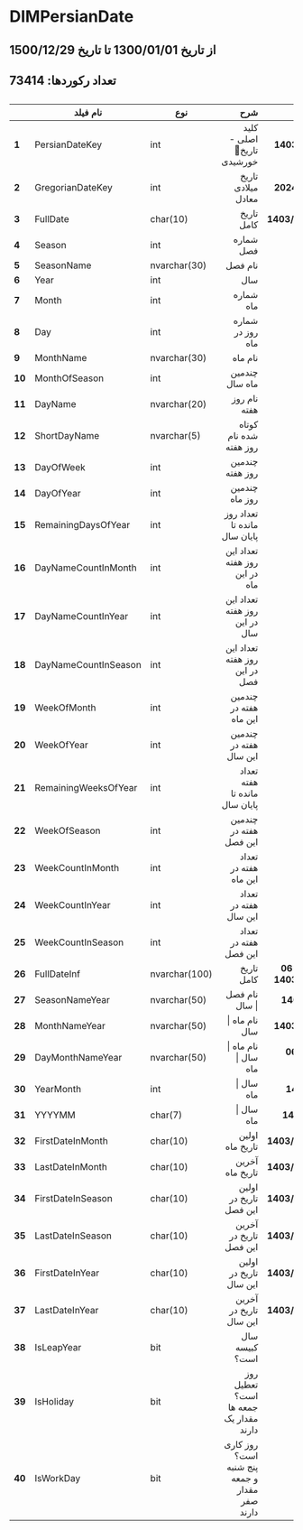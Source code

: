 # DIMPersianDate

## از تاریخ 1300/01/01 تا تاریخ 1500/12/29
## تعداد رکوردها: 73414
##


|        | **نام فیلد**         | **نوع**       |                                       **شرح** |                **نمونه** |
|--------|----------------------|---------------|----------------------------------------------:|-------------------------:|
| **1**  | PersianDateKey       | int           |                     کلید اصلی - تاریخ🔑 خورشیدی |             **14030306** |
| **2**  | GregorianDateKey     | int           |                            تاریخ میلادی معادل |             **20240526** |
| **3**  | FullDate             | char(10)      |                                    تاریخ کامل |           **1403/03/06** |
| **4**  | Season               | int           |                                     شماره فصل |                    **1** |
| **5**  | SeasonName           | nvarchar(30)  |                                       نام فصل |                 **بهار** |
| **6**  | Year                 | int           |                                           سال |                 **1403** |
| **7**  | Month                | int           |                                     شماره ماه |                    **3** |
| **8**  | Day                  | int           |                              شماره روز در ماه |                    **6** |
| **9**  | MonthName            | nvarchar(30)  |                                       نام ماه |                **خرداد** |
| **10** | MonthOfSeason        | int           |                                چندمین ماه سال |                    **3** |
| **11** | DayName              | nvarchar(20)  |                                  نام روز هفته |               **يكشنبه** |
| **12** | ShortDayName         | nvarchar(5)   |                        کوتاه شده نام روز هفته |                    **ی** |
| **13** | DayOfWeek            | int           |                               چندمین روز هفته |                    **2** |
| **14** | DayOfYear            | int           |                                چندمین روز ماه |                   **68** |
| **15** | RemainingDaysOfYear  | int           |                  تعداد روز مانده تا پایان سال |                  **298** |
| **16** | DayNameCountInMonth  | int           |                 تعداد این روز هفته در این ماه |                    **4** |
| **17** | DayNameCountInYear   | int           |                 تعداد این روز هفته در این سال |                   **52** |
| **18** | DayNameCountInSeason | int           |                 تعداد این روز هفته در این فصل |                   **13** |
| **19** | WeekOfMonth          | int           |                        چندمین هفته در این ماه |                    **2** |
| **20** | WeekOfYear           | int           |                        چندمین هفته در این سال |                   **11** |
| **21** | RemainingWeeksOfYear | int           |                 تعداد هفته مانده تا پایان سال |                   **42** |
| **22** | WeekOfSeason         | int           |                        چندمین هفته در این فصل |                   **11** |
| **23** | WeekCountInMonth     | int           |                         تعداد هفته در این ماه |                    **5** |
| **24** | WeekCountInYear      | int           |                         تعداد هفته در این سال |                   **53** |
| **25** | WeekCountInSeason    | int           |                         تعداد هفته در این فصل |                   **14** |
| **26** | FullDateInf          | nvarchar(100) |                                    تاریخ کامل | **يكشنبه 06 خرداد 1403** |
| **27** | SeasonNameYear       | nvarchar(50)  |                                نام فصل \| سال |            **بهار 1403** |
| **28** | MonthNameYear        | nvarchar(50)  |                                نام ماه \| سال |           **خرداد 1403** |
| **29** | DayMonthNameYear     | nvarchar(50)  |                         نام ماه \| سال \| ماه |        **06 خرداد 1403** |
| **30** | YearMonth            | int           |                                    سال \| ماه |               **140303** |
| **31** | YYYYMM               | char(7)       |                                    سال \| ماه |              **1403/03** |
| **32** | FirstDateInMonth     | char(10)      |                               اولین تاریخ ماه |           **1403/03/01** |
| **33** | LastDateInMonth      | char(10)      |                               آخرین تاریخ ماه |           **1403/03/31** |
| **34** | FirstDateInSeason    | char(10)      |                        اولین تاریخ در این فصل |           **1403/01/01** |
| **35** | LastDateInSeason     | char(10)      |                        آخرین تاریخ در این فصل |           **1403/03/31** |
| **36** | FirstDateInYear      | char(10)      |                        اولین تاریخ در این سال |           **1403/01/01** |
| **37** | LastDateInYear       | char(10)      |                        آخرین تاریخ در این سال |           **1403/12/30** |
| **38** | IsLeapYear           | bit           |                                سال کبیسه است؟ |                    **1** |
| **39** | IsHoliday            | bit           |        روز تعطیل است؟  جمعه ها مقدار یک دارند |                    **0** |
| **40** | IsWorkDay            | bit           | روز کاری است؟ پنج شنبه و جمعه مقدار صفر دارند |                    **1** |